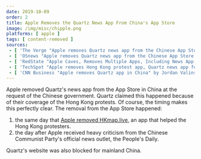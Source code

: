 ```yaml
---
date: 2019-10-09
order: 2
title: Apple Removes the Quartz News App From China's App Store
image: /img/misc/chipple.png
platforms: [ apple ]
tags: [ content-removed ]
sources:
 - [ 'The Verge "Apple removes Quartz news app from the Chinese App Store over Hong Kong coverage" by Nick Statt (9 Oct 2019)', 'https://www.theverge.com/2019/10/9/20907228/apple-quartz-app-store-china-removal-hong-kong-protests-censorship' ]
 - [ 'OSnews "Apple removes Quartz news app from the Chinese App Store over Hong Kong coverage" by Thom Holwerda (10 Oct 2019)', 'https://www.osnews.com/story/130746/apple-removes-quartz-news-app-from-the-chinese-app-store-over-hong-kong-coverage/' ]
 - [ 'RedState "Apple Caves, Removes Multiple Apps, Including News App Covering Hong Kong Protests, After China Objects" by Nick Arama (10 Oct 2019)', 'https://www.redstate.com/nick-arama/2019/10/10/apple-caves-removes-multiple-apps-including-news-app-covering-protests-after-china-objects/' ]
 - [ 'TechSpot "Apple removes Hong Kong protest app, Quartz news app following Chinese criticism" by Rob Thubron (10 Oct 2019)', 'https://www.techspot.com/news/82284-apple-removes-hong-kong-protest-app-quartz-news.html' ]
 - [ 'CNN Business "Apple removes Quartz app in China" by Jordan Valinsky (10 Oct 2019)', '' ]
---
```


Apple removed Quartz's news app from the App Store in China at the request of the Chinese government.
Quartz claimed this happened because of their coverage of the Hong Kong protests.
Of course, the timing makes this perfectly clear. The removal from the App Store happened:
1. the same day that [Apple removed HKmap.live](/events/apple-removes-hkmap-live-app/), an app that helped the Hong Kong protesters.
1. the day after Apple received heavy criticism from the Chinese Communist Party's official news outlet, the People's Daily.

Quartz's website was also blocked for mainland China.
